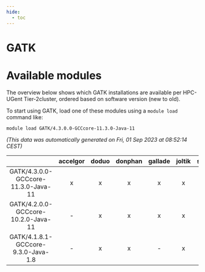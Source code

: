 ```yaml
---
hide:
  - toc
---
```


GATK
====

# Available modules


The overview below shows which GATK installations are available per HPC-UGent Tier-2cluster, ordered based on software version (new to old).

To start using GATK, load one of these modules using a `module load` command like:

```shell
module load GATK/4.3.0.0-GCCcore-11.3.0-Java-11
```

*(This data was automatically generated on Fri, 01 Sep 2023 at 08:52:14 CEST)*  

| |accelgor|doduo|donphan|gallade|joltik|skitty|swalot|victini|
| :---: | :---: | :---: | :---: | :---: | :---: | :---: | :---: | :---: |
|GATK/4.3.0.0-GCCcore-11.3.0-Java-11|x|x|x|x|x|x|x|x|
|GATK/4.2.0.0-GCCcore-10.2.0-Java-11|-|x|x|x|x|x|x|x|
|GATK/4.1.8.1-GCCcore-9.3.0-Java-1.8|-|x|x|-|x|x|x|x|
